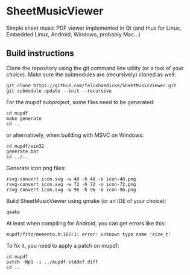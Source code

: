 SheetMusicViewer
================

Simple sheet music PDF viewer implemented in Qt (and thus for Linux, Embedded Linux, Android, Windows, probably Mac...)

Build instructions
------------------

Clone the repository using the git command line utility (or a tool of your choice). Make sure the submodules are (recursively) cloned as well:

    git clone https://github.com/felixhaedicke/SheetMusicViewer.git
    git submodule update --init --recursive

For the mupdf subproject, some files need to be generated:

    cd mupdf
    make generate
    cd ..

or alternatively, when building with MSVC on Windows:

    cd mupdf/win32
    generate.bat
    cd ../..

Generate icon png files:

    rsvg-convert icon.svg -w 48 -h 48 -o icon-48.png
    rsvg-convert icon.svg -w 72 -h 72 -o icon-72.png
    rsvg-convert icon.svg -w 96 -h 96 -o icon-96.png

Build SheetMusicViewer using qmake (or an IDE of your choice):

    qmake

At least when compiling for Android, you can get errors like this:

    mupdf/fitz/memento.h:182:1: error: unknown type name 'size_t'

To fix it, you need to apply a patch on mupdf:

    cd mupdf
    patch -Np1 -i ../mupdf-stddef.diff
    cd ..

